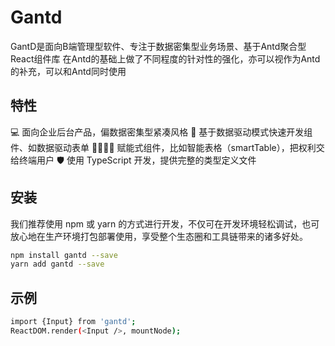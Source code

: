 # Gantd 

GantD是面向B端管理型软件、专注于数据密集型业务场景、基于Antd聚合型React组件库
在Antd的基础上做了不同程度的针对性的强化，亦可以视作为Antd的补充，可以和Antd同时使用

## 特性 

💻 面向企业后台产品，偏数据密集型紧凑风格
🚗 基于数据驱动模式快速开发组件、如数据驱动表单
👨‍👩‍👧‍👧 赋能式组件，比如智能表格（smartTable），把权利交给终端用户
🛡 使用 TypeScript 开发，提供完整的类型定义文件

## 安装 

我们推荐使用 npm 或 yarn 的方式进行开发，不仅可在开发环境轻松调试，也可放心地在生产环境打包部署使用，享受整个生态圈和工具链带来的诸多好处。
```bash
npm install gantd --save
yarn add gantd --save
```
## 示例 

```bash
import {Input} from 'gantd';
ReactDOM.render(<Input />, mountNode);
```